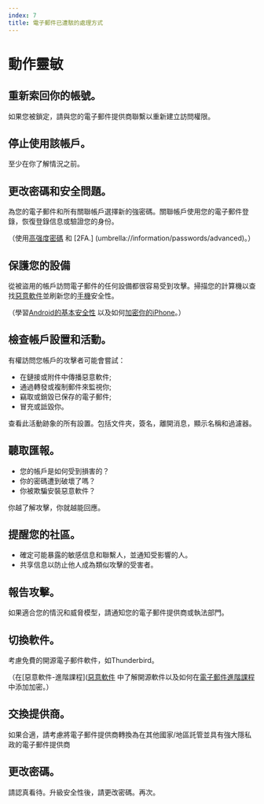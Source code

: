 ```yaml
---
index: 7
title: 電子郵件已遭駭的處理方式
---
```

# 動作靈敏

## 重新索回你的帳號。

如果您被鎖定，請與您的電子郵件提供商聯繫以重新建立訪問權限。

## 停止使用該帳戶。

至少在你了解情況之前。

## 更改密碼和安全問題。

為您的電子郵件和所有關聯帳戶選擇新的強密碼。關聯帳戶使用您的電子郵件登錄，恢復登錄信息或驗證您的身份。

（使用[高强度密碼](umbrella://information/passwords/beginner) 和 [2FA.] (umbrella://information/passwords/advanced)。）

## 保護您的設備

從被盜用的帳戶訪問電子郵件的任何設備都很容易受到攻擊。掃描您的計算機以查找[惡意軟件](umbrella://information/malware/beginner)並刷新您的[手機](umbrella://communications/mobile-phones/beginner)安全性。

（學習[Android的基本安全性](umbrella://tools/other/s_android.md) 以及如何[加密你的iPhone](umbrella://tools/encryption/s_encrypt-your-iphone.md)。）

## 檢查帳戶設置和活動。

有權訪問您帳戶的攻擊者可能會嘗試：

*   在鏈接或附件中傳播惡意軟件;
*   通過轉發或複制郵件來監視你;
*   竊取或銷毀已保存的電子郵件;
*   冒充或詆毀你。

查看此活動跡象的所有設置。包括文件夾，簽名，離開消息，顯示名稱和過濾器。

## 聽取匯報。

*   您的帳戶是如何受到損害的？
*   你的密碼遭到破壞了嗎？
*   你被欺騙安裝惡意軟件？

你越了解攻擊，你就越能回應。

## 提醒您的社區。

*   確定可能暴露的敏感信息和聯繫人，並通知受影響的人。
*   共享信息以防止他人成為類似攻擊的受害者。

## 報告攻擊。

如果適合您的情況和威脅模型，請通知您的電子郵件提供商或執法部門。

## 切換軟件。

考慮免費的開源電子郵件軟件，如Thunderbird。

（在[惡意軟件-進階課程]([惡意軟件](umbrella://information/malware/advanced) 中了解開源軟件以及如何在[電子郵件進階課程](umbrella://communications/email/advanced)中添加加密。）

## 交換提供商。

如果合適，請考慮將電子郵件提供商轉換為在其他國家/地區託管並具有強大隱私政的電子郵件提供商

## 更改密碼。

請認真看待。升級安全性後，請更改密碼。再次。